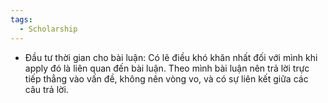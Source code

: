 ```yaml
---
tags:
  - Scholarship
---
```

- Đầu tư thời gian cho bài luận: Có lẽ điều khó khăn nhất đối với mình khi apply đó là liên quan đến bài luận. Theo mình bài luận nên trả lời trực tiếp thẳng vào vấn đề, không nên vòng vo, và có sự liên kết giữa các câu trả lời.